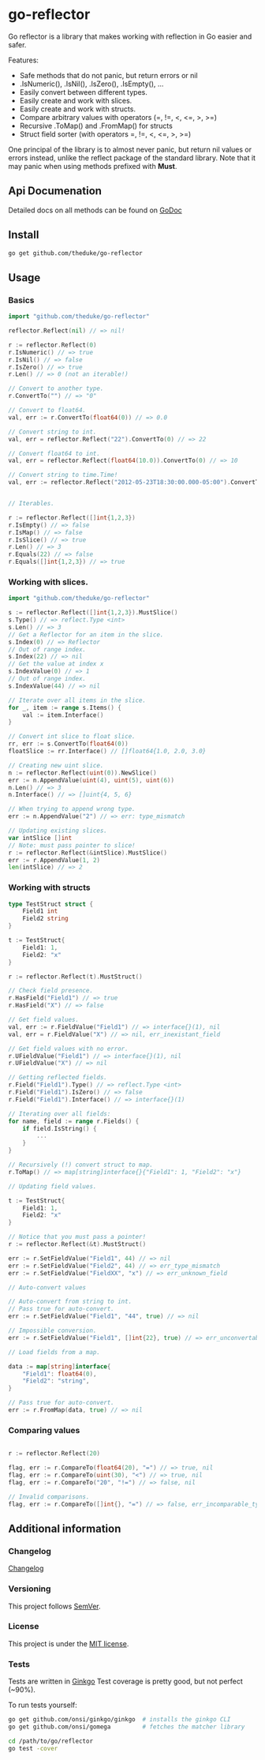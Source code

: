 # go-reflector

Go reflector is a library that makes working with reflection in Go easier and safer.

Features:

* Safe methods that do not panic, but return errors or nil
* .IsNumeric(), .IsNil(), .IsZero(), .IsEmpty(), ...
* Easily convert between different types.
* Easily create and work with slices.
* Easily create and work with structs.
* Compare arbitrary values with operators (=, !=, <, <=, >, >=)
* Recursive .ToMap() and .FromMap() for structs
* Struct field sorter (with operators =, !=, <, <=, >, >=)

One principal of the library is to almost never panic, but return nil values or errors instead, 
unlike the reflect package of the standard library.
Note that it may panic when using methods prefixed with **Must**.

## Api Documenation

Detailed docs on all methods can be found on [GoDoc](https://godoc.org/github.com/theduke/go-reflector)

## Install

```bash
go get github.com/theduke/go-reflector
```

## Usage

### Basics

```go
import "github.com/theduke/go-reflector"

reflector.Reflect(nil) // => nil!

r := reflector.Reflect(0)
r.IsNumeric() // => true
r.IsNil() // => false
r.IsZero() // => true
r.Len() // => 0 (not an iterable!)

// Convert to another type.
r.ConvertTo("") // => "0"

// Convert to float64.
val, err := r.ConvertTo(float64(0)) // => 0.0

// Convert string to int.
val, err = reflector.Reflect("22").ConvertTo(0) // => 22

// Convert float64 to int.
val, err = reflector.Reflect(float64(10.0)).ConvertTo(0) // => 10

// Convert string to time.Time!
val, err := reflector.Reflect("2012-05-23T18:30:00.000-05:00").ConvertTo(time.Time{}) // => time.Time{}


// Iterables.

r := reflector.Reflect([]int{1,2,3})
r.IsEmpty() // => false
r.IsMap() // => false
r.IsSlice() // => true
r.Len() // => 3
r.Equals(22) // => false
r.Equals([]int{1,2,3}) // => true
```

### Working with slices.

```go
import "github.com/theduke/go-reflector"

s := reflector.Reflect([]int{1,2,3}).MustSlice()
s.Type() // => reflect.Type <int>
s.Len() // => 3
// Get a Reflector for an item in the slice.
s.Index(0) // => Reflector
// Out of range index.
s.Index(22) // => nil
// Get the value at index x
s.IndexValue(0) // => 1
// Out of range index.
s.IndexValue(44) // => nil

// Iterate over all items in the slice.
for _, item := range s.Items() {
	val := item.Interface()
}

// Convert int slice to float slice.
rr, err := s.ConvertTo(float64(0))
floatSlice := rr.Interface() // []float64{1.0, 2.0, 3.0}

// Creating new uint slice.
n := reflector.Reflect(uint(0)).NewSlice()
err := n.AppendValue(uint(4), uint(5), uint(6))
n.Len() // => 3
n.Interface() // => []uint{4, 5, 6}

// When trying to append wrong type.
err := n.AppendValue("2") // => err: type_mismatch

// Updating existing slices.
var intSlice []int
// Note: must pass pointer to slice!
r := reflector.Reflect(&intSlice).MustSlice()
err := r.AppendValue(1, 2)
len(intSlice) // => 2
```

### Working with structs

```go
type TestStruct struct {
	Field1 int
	Field2 string 
}

t := TestStruct{
	Field1: 1, 
	Field2: "x"
}

r := reflector.Reflect(t).MustStruct()

// Check field presence.
r.HasField("Field1") // => true
r.HasField("X") // => false

// Get field values.
val, err := r.FieldValue("Field1") // => interface{}(1), nil
val, err = r.FieldValue("X") // => nil, err_inexistant_field

// Get field values with no error.
r.UFieldValue("Field1") // => interface{}(1), nil
r.UFieldValue("X") // => nil

// Getting reflected fields.
r.Field("Field1").Type() // => reflect.Type <int>
r.Field("Field1").IsZero() // => false
r.Field("Field1").Interface() // => interface{}(1)

// Iterating over all fields:
for name, field := range r.Fields() {
	if field.IsString() {
		...
	}
}

// Recursively (!) convert struct to map.
r.ToMap() // => map[string]interface{}{"Field1": 1, "Field2": "x"}

// Updating field values.

t := TestStruct{
	Field1: 1, 
	Field2: "x"
}

// Notice that you must pass a pointer!
r := reflector.Reflect(&t).MustStruct()

err := r.SetFieldValue("Field1", 44) // => nil
err := r.SetFieldValue("Field2", 44) // => err_type_mismatch
err := r.SetFieldValue("FieldXX", "x") // => err_unknown_field

// Auto-convert values

// Auto-convert from string to int.
// Pass true for auto-convert.
err := r.SetFieldValue("Field1", "44", true) // => nil

// Impossible conversion.
err := r.SetFieldValue("Field1", []int{22}, true) // => err_unconvertable_type

// Load fields from a map.

data := map[string]interface{
	"Field1": float64(0),
	"Field2": "string",
}

// Pass true for auto-convert.
err := r.FromMap(data, true) // => nil
```

### Comparing values

```go

r := reflector.Reflect(20)

flag, err := r.CompareTo(float64(20), "=") // => true, nil
flag, err := r.CompareTo(uint(30), "<") // => true, nil
flag, err := r.CompareTo("20", "!=") // => false, nil

// Invalid comparisons.
flag, err := r.CompareTo([]int{}, "=") // => false, err_incomparable_types
```

## Additional information

### Changelog

[Changelog](https://github.com/theduke/go-reflector/blob/master/CHANGELOG.md)

### Versioning

This project follows [SemVer](http://semver.org/).

### License

This project is under the [MIT license](https://opensource.org/licenses/MIT).

### Tests

Tests are written in [Ginkgo]()
Test coverage is pretty good, but not perfect (~90%).

To run tests yourself:

```bash
go get github.com/onsi/ginkgo/ginkgo  # installs the ginkgo CLI
go get github.com/onsi/gomega         # fetches the matcher library

cd /path/to/go/reflector
go test -cover
```
